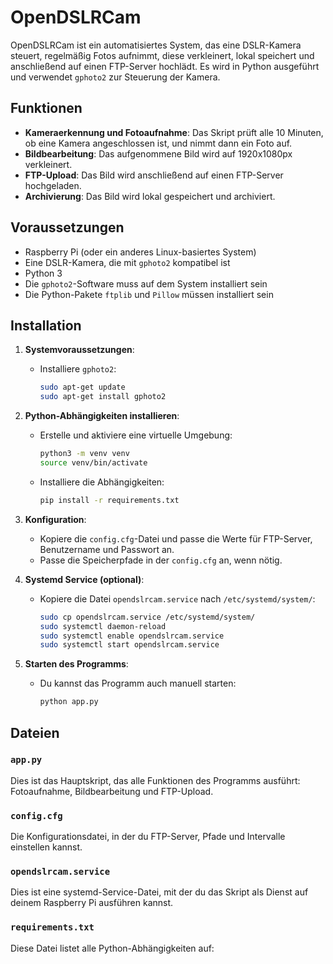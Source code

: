 # OpenDSLRCam

OpenDSLRCam ist ein automatisiertes System, das eine DSLR-Kamera steuert, regelmäßig Fotos aufnimmt, diese verkleinert, lokal speichert und anschließend auf einen FTP-Server hochlädt. Es wird in Python ausgeführt und verwendet `gphoto2` zur Steuerung der Kamera.

## Funktionen
- **Kameraerkennung und Fotoaufnahme**: Das Skript prüft alle 10 Minuten, ob eine Kamera angeschlossen ist, und nimmt dann ein Foto auf.
- **Bildbearbeitung**: Das aufgenommene Bild wird auf 1920x1080px verkleinert.
- **FTP-Upload**: Das Bild wird anschließend auf einen FTP-Server hochgeladen.
- **Archivierung**: Das Bild wird lokal gespeichert und archiviert.

## Voraussetzungen
- Raspberry Pi (oder ein anderes Linux-basiertes System)
- Eine DSLR-Kamera, die mit `gphoto2` kompatibel ist
- Python 3
- Die `gphoto2`-Software muss auf dem System installiert sein
- Die Python-Pakete `ftplib` und `Pillow` müssen installiert sein

## Installation

1. **Systemvoraussetzungen**:
   - Installiere `gphoto2`:
     ```bash
     sudo apt-get update
     sudo apt-get install gphoto2
     ```

2. **Python-Abhängigkeiten installieren**:
   - Erstelle und aktiviere eine virtuelle Umgebung:
     ```bash
     python3 -m venv venv
     source venv/bin/activate
     ```
   - Installiere die Abhängigkeiten:
     ```bash
     pip install -r requirements.txt
     ```

3. **Konfiguration**:
   - Kopiere die `config.cfg`-Datei und passe die Werte für FTP-Server, Benutzername und Passwort an.
   - Passe die Speicherpfade in der `config.cfg` an, wenn nötig.

4. **Systemd Service (optional)**:
   - Kopiere die Datei `opendslrcam.service` nach `/etc/systemd/system/`:
     ```bash
     sudo cp opendslrcam.service /etc/systemd/system/
     sudo systemctl daemon-reload
     sudo systemctl enable opendslrcam.service
     sudo systemctl start opendslrcam.service
     ```

5. **Starten des Programms**:
   - Du kannst das Programm auch manuell starten:
     ```bash
     python app.py
     ```

## Dateien

### `app.py`

Dies ist das Hauptskript, das alle Funktionen des Programms ausführt: Fotoaufnahme, Bildbearbeitung und FTP-Upload.

### `config.cfg`

Die Konfigurationsdatei, in der du FTP-Server, Pfade und Intervalle einstellen kannst.

### `opendslrcam.service`

Dies ist eine systemd-Service-Datei, mit der du das Skript als Dienst auf deinem Raspberry Pi ausführen kannst.

### `requirements.txt`

Diese Datei listet alle Python-Abhängigkeiten auf:
